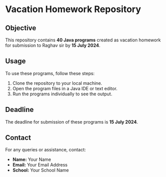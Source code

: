 # **Vacation Homework Repository**

## **Objective**
This repository contains **40 Java programs** created as vacation homework for submission to Raghav sir by **15 July 2024**.

## **Usage**
To use these programs, follow these steps:
1. Clone the repository to your local machine.
2. Open the program files in a Java IDE or text editor.
3. Run the programs individually to see the output.

## **Deadline**
The deadline for submission of these programs is **15 July 2024**.

## **Contact**
For any queries or assistance, contact:
- **Name:** Your Name
- **Email:** Your Email Address
- **School:** Your School Name